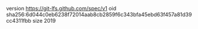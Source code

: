 version https://git-lfs.github.com/spec/v1
oid sha256:6d044c0eb6238f72014aab8cb2859f6c343bfa45ebd63f457a81d39cc4311fbb
size 2019
